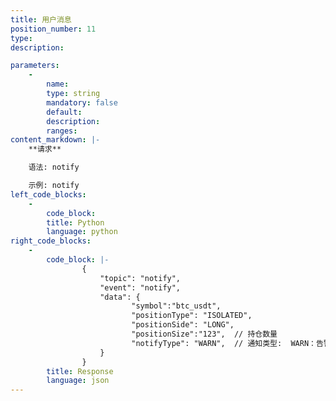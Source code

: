 ```yaml
---
title: 用户消息
position_number: 11
type:
description: 

parameters:
    -
        name:
        type: string
        mandatory: false
        default:
        description:
        ranges:
content_markdown: |-
    **请求**

    语法: notify

    示例: notify
left_code_blocks:
    -
        code_block:
        title: Python
        language: python
right_code_blocks:
    -
        code_block: |-
                {
                    "topic": "notify", 
                    "event": "notify", 
                    "data": {
                           "symbol":"btc_usdt",
                           "positionType": "ISOLATED",  
                           "positionSide": "LONG",
                           "positionSize":"123",  // 持仓数量
                           "notifyType": "WARN",  // 通知类型:  WARN：告警，即将被强平，PARTIAL：部分强平，LIQUIDATION：全部强平，ADL：自动减仓
                    }
                }
        title: Response
        language: json
---
```

